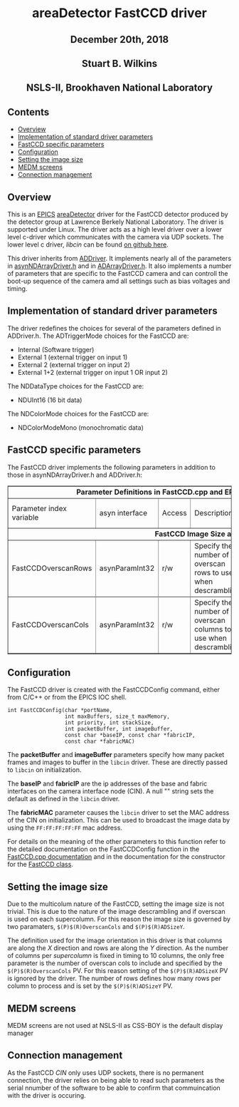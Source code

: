<h1 align="center"> areaDetector FastCCD driver </h1>
<h2 align="center"> December 20th, 2018 </h2> 
<h2 align="center"> Stuart B. Wilkins </h2>
<h2 align="center"> NSLS-II, Brookhaven National Laboratory </h2>

Contents
--------

-   [Overview](#overview)
-   [Implementation of standard driver parameters](#implementation-of-standard-driver-parameters)
-   [FastCCD specific parameters](#fastccd-specific-parameters)
-   [Configuration](#configuration)
-   [Setting the image size](#setting-the-image-size)
-   [MEDM screens](#medm-screens)
-   [Connection management](#connection-management)

Overview
--------

This is an [EPICS](http://www.aps.anl.gov/epics/)
[areaDetector](areaDetector.html) driver for the FastCCD detector
produced by the detector group at Lawrence Berkely National Laboratory.
The driver is supported under Linux. The driver acts as a high level
driver over a lower level c-driver which communicates with the camera
via UDP sockets. The lower level c driver, *libcin* can be found [on
github here](https://github.com/NSLS-II/libcin).

This driver inherits from [ADDriver](areaDetectorDoc.html#ADDriver). It
implements nearly all of the parameters in
[asynNDArrayDriver.h](areaDetectorDoxygenHTML/asyn_n_d_array_driver_8h.html)
and in [ADArrayDriver.h](areaDetectorDoxygenHTML/_a_d_driver_8h.html).
It also implements a number of parameters that are specific to the
FastCCD camera and can controll the boot-up sequence of the camera amd
all settings such as bias voltages and timing.

Implementation of standard driver parameters
--------------------------------------------

The driver redefines the choices for several of the parameters defined
in ADDriver.h. The ADTriggerMode choices for the FastCCD are:

-   Internal (Software trigger)
-   External 1 (external trigger on input 1)
-   External 2 (external trigger on input 2)
-   External 1+2 (external trigger on input 1 OR input 2)

The NDDataType choices for the FastCCD are:

-   NDUInt16 (16 bit data)

The NDColorMode choices for the FastCCD are:

-   NDColorModeMono (monochromatic data)

FastCCD specific parameters
---------------------------

The FastCCD driver implements the following parameters in addition to
those in asynNDArrayDriver.h and ADDriver.h:

<table border="1" cellpadding="2" cellspacing="2" style="text-align: left">

<tr>
<td colspan=7 align="center">
<b>
Parameter Definitions in FastCCD.cpp and EPICS Record Definitions in FastCCD.template
</b>
</td>
</tr>

<tr>
<td>Parameter index variable</td>
<td>asyn interface</td>
<td>Access</td>
<td>Description</td>
<td>drvInfo string</td>
<td>EPICS record name</td>
<td>EPICS record type</td>
<tr>

<tr>
<td colspan=7 align="center">
<b>
FastCCD Image Size and Overscan Settings
</b>
</td>
</tr>

<tr>
<td>FastCCDOverscanRows</td>
<td>asynParamInt32</td>
<td>r/w</td>
<td>Specify the number of overscan rows to use when descrambling</td>
<td>OVERSCAN_ROWS</td>
<td>$(P)$(R)OverscanRows<br />$(P)$(R)OverscanRows_RBV</td>
<td>longout<br />longin</td>
<tr>

<tr>
<td>FastCCDOverscanCols</td>
<td>asynParamInt32</td>
<td>r/w</td>
<td>Specify the number of overscan columns to use when descrambling</td>
<td>OVERSCAN_COLS</td>
<td>$(P)$(R)OverscanCols<br />$(P)$(R)OverscanCols_RBV</td>
<td>longout<br />longin</td>
<tr>


</table>

Configuration
-------------

The FastCCD driver is created with the FastCCDConfig command, either
from C/C++ or from the EPICS IOC shell.

    int FastCCDConfig(char *portName, 
					  int maxBuffers, size_t maxMemory,
                      int priority, int stackSize,
				      int packetBuffer, int imageBuffer,
                      const char *baseIP, const char *fabricIP, 
                      const char *fabricMAC)

The **packetBuffer** and **imageBuffer** parameters specify how many 
packet frames and images to buffer in the `libcin` driver. These are 
directly passed to `libcin` on initialization. 

The **baseIP** and **fabricIP** are the ip addresses of the base and fabric
interfaces on the camera interface node (CIN). A null \"\" string sets the 
default as defined in the `libcin` driver.

The **fabricMAC** parameter causes the `libcin` driver to set the MAC 
address of the CIN on initialization. This can be used to broadcast the
image data by using the `FF:FF:FF:FF:FF` mac address. 

For details on the meaning of the other parameters to this function
refer to the detailed documentation on the FastCCDConfig function in
the 
[FastCCD.cpp documentation](areaDetectorDoxygenHTML/_fast_c_c_d_8cpp.html)
 and in the documentation for the constructor for the 
[FastCCD class](areaDetectorDoxygenHTML/class_fast_c_c_d.html).  

Setting the image size
----------------------

Due to the multicolum nature of the FastCCD, setting the image size is not
trivial. This is due to the nature of the image descrambling and if overscan is
used on each supercolumn. For this reason the image size is governed by two
paramaters, `$(P)$(R)OverscanCols` and `$(P)$(R)ADSizeY`.

The definition used for the image orientation in this driver is that columns
are along the _X_ direction and rows are along the _Y_ direction. As the number
of columns per _supercolumn_ is fixed in timing to 10 columns, the only free
parameter is the number of overscan cols to include and specified by the
`$(P)$(R)OverscanCols` PV. For this reason setting of the `$(P)$(R)ADSizeX` PV
is ignored by the driver.  The number of rows defines how many rows per column
to process and is set by the `$(P)$(R)ADSizeY` PV. 


MEDM screens
------------

MEDM screens are not used at NSLS-II as CSS-BOY is the default display manager

Connection management
---------------------

As the FastCCD _CIN_ only uses UDP sockets, there is no permanent connection,
the driver relies on being able to read such parameters as the serial nnumber
of the software to be able to confirm that commuincation with the driver is
occuring.

